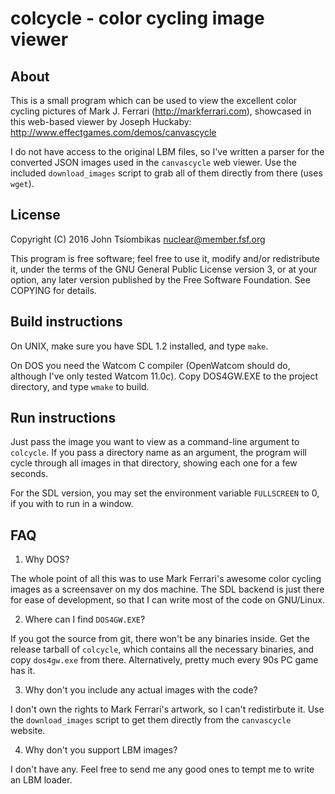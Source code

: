 colcycle - color cycling image viewer
=====================================

About
-----
This is a small program which can be used to view the excellent color cycling
pictures of Mark J. Ferrari (http://markferrari.com), showcased in this
web-based viewer by Joseph Huckaby: http://www.effectgames.com/demos/canvascycle

I do not have access to the original LBM files, so I've written a parser for the
converted JSON images used in the `canvascycle` web viewer. Use the included
`download_images` script to grab all of them directly from there (uses `wget`).

License
-------
Copyright (C) 2016 John Tsiombikas <nuclear@member.fsf.org>

This program is free software; feel free to use it, modify and/or redistribute
it, under the terms of the GNU General Public License version 3, or at your
option, any later version published by the Free Software Foundation. See COPYING
for details.

Build instructions
------------------
On UNIX, make sure you have SDL 1.2 installed, and type `make`.

On DOS you need the Watcom C compiler (OpenWatcom should do, although I've only
tested Watcom 11.0c). Copy DOS4GW.EXE to the project directory, and type `wmake`
to build.

Run instructions
----------------
Just pass the image you want to view as a command-line argument to `colcycle`.
If you pass a directory name as an argument, the program will cycle through all
images in that directory, showing each one for a few seconds.

For the SDL version, you may set the environment variable `FULLSCREEN` to 0, if
you with to run in a window.

FAQ
---
1. Why DOS?

  The whole point of all this was to use Mark Ferrari's awesome color cycling
  images as a screensaver on my dos machine. The SDL backend is just there for
  ease of development, so that I can write most of the code on GNU/Linux.

2. Where can I find `DOS4GW.EXE`?

  If you got the source from git, there won't be any binaries inside. Get the
  release tarball of `colcycle`, which contains all the necessary binaries, and
  copy `dos4gw.exe` from there. Alternatively, pretty much every 90s PC game
  has it.

3. Why don't you include any actual images with the code?

  I don't own the rights to Mark Ferrari's artwork, so I can't redistirbute it.
  Use the `download_images` script to get them directly from the `canvascycle`
  website.

4. Why don't you support LBM images?

  I don't have any. Feel free to send me any good ones to tempt me to write an
  LBM loader.
